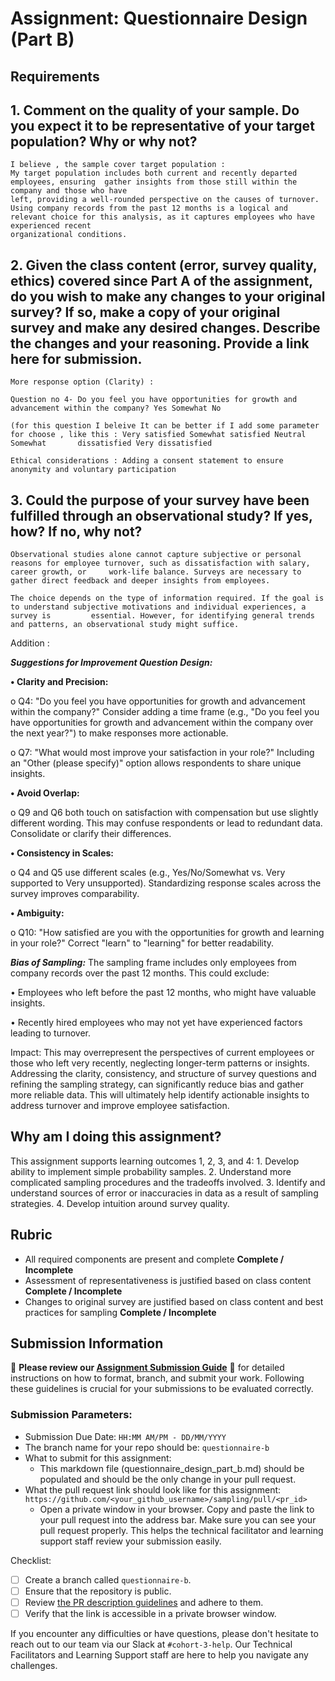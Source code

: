 # Assignment: Questionnaire Design (Part B)

## Requirements
## 1. Comment on the quality of your sample. Do you expect it to be representative of your target population? Why or why not?

    
    I believe , the sample cover target population :
    My target population includes both current and recently departed employees, ensuring  gather insights from those still within the company and those who have 
    left, providing a well-rounded perspective on the causes of turnover.
    Using company records from the past 12 months is a logical and relevant choice for this analysis, as it captures employees who have experienced recent 
    organizational conditions.
    

## 2. Given the class content (error, survey quality, ethics) covered since Part A of the assignment, do you wish to make any changes to your original survey? If so, make a copy of your original survey and make any desired changes. Describe the changes and your reasoning. Provide a link here for submission.

	More response option (Clarity) :
    
	Question no 4- Do you feel you have opportunities for growth and advancement within the company? Yes Somewhat No

	(for this question I beleive It can be better if I add some parameter for choose , like this : Very satisfied Somewhat satisfied Neutral Somewhat 		dissatisfied Very dissatisfied

	Ethical considerations : Adding a consent statement to ensure anonymity and voluntary participation
    

## 3. Could the purpose of your survey have been fulfilled through an observational study? If yes, how? If no, why not?
    
	Observational studies alone cannot capture subjective or personal reasons for employee turnover, such as dissatisfaction with salary, career growth, or 	work-life balance. Surveys are necessary to gather direct feedback and deeper insights from employees.

	The choice depends on the type of information required. If the goal is to understand subjective motivations and individual experiences, a survey is 		essential. However, for identifying general trends and patterns, an observational study might suffice.



 Addition : 

 ***Suggestions for Improvement Question Design:***


**•	Clarity and Precision:**

o	Q4: "Do you feel you have opportunities for growth and advancement within the company?"
Consider adding a time frame (e.g., "Do you feel you have opportunities for growth and advancement within the company over the next year?") to make responses more actionable.

o	Q7: "What would most improve your satisfaction in your role?"
Including an "Other (please specify)" option allows respondents to share unique insights.

**•	Avoid Overlap:**

o	Q9 and Q6 both touch on satisfaction with compensation but use slightly different wording. This may confuse respondents or lead to redundant data. Consolidate or clarify their differences.

**•	Consistency in Scales:**

o	Q4 and Q5 use different scales (e.g., Yes/No/Somewhat vs. Very supported to Very unsupported). Standardizing response scales across the survey improves comparability.

**•	Ambiguity:**

o	Q10: "How satisfied are you with the opportunities for growth and learning in your role?"
Correct "learn" to "learning" for better readability.



***Bias of Sampling:***
The sampling frame includes only employees from company records over the past 12 months. This could exclude:

•	Employees who left before the past 12 months, who might have valuable insights.

•	Recently hired employees who may not yet have experienced factors leading to turnover.

Impact: This may overrepresent the perspectives of current employees or those who left very recently, neglecting longer-term patterns or insights.
Addressing the clarity, consistency, and structure of survey questions and refining the sampling strategy, can significantly reduce bias and gather more reliable data. This will ultimately help identify actionable insights to address turnover and improve employee satisfaction.




## Why am I doing this assignment?

This assignment supports learning outcomes 1, 2, 3, and 4:
	1.	Develop ability to implement simple probability samples.
	2.	Understand more complicated sampling procedures and the tradeoffs involved.
	3.	Identify and understand sources of error or inaccuracies in data as a result of sampling strategies.
	4.	Develop intuition around survey quality.

## Rubric

-	All required components are present and complete **Complete / Incomplete**
-	Assessment of representativeness is justified based on class content **Complete / Incomplete**
-	Changes to original survey are justified based on class content and best practices for sampling **Complete / Incomplete**

## Submission Information

🚨 **Please review our [Assignment Submission Guide](https://github.com/UofT-DSI/onboarding/blob/main/onboarding_documents/submissions.md)** 🚨 for detailed instructions on how to format, branch, and submit your work. Following these guidelines is crucial for your submissions to be evaluated correctly.

### Submission Parameters:
* Submission Due Date: `HH:MM AM/PM - DD/MM/YYYY`
* The branch name for your repo should be: `questionnaire-b`
* What to submit for this assignment:
    * This markdown file (questionnaire_design_part_b.md) should be populated and should be the only change in your pull request.
* What the pull request link should look like for this assignment: `https://github.com/<your_github_username>/sampling/pull/<pr_id>`
    * Open a private window in your browser. Copy and paste the link to your pull request into the address bar. Make sure you can see your pull request properly. This helps the technical facilitator and learning support staff review your submission easily.

Checklist:
- [ ] Create a branch called `questionnaire-b`.
- [ ] Ensure that the repository is public.
- [ ] Review [the PR description guidelines](https://github.com/UofT-DSI/onboarding/blob/main/onboarding_documents/submissions.md#guidelines-for-pull-request-descriptions) and adhere to them.
- [ ] Verify that the link is accessible in a private browser window.

If you encounter any difficulties or have questions, please don't hesitate to reach out to our team via our Slack at `#cohort-3-help`. Our Technical Facilitators and Learning Support staff are here to help you navigate any challenges.
